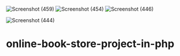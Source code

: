 ![Screenshot (459)](https://user-images.githubusercontent.com/87484675/162682887-6dac0245-bc2d-46b6-b31f-ae6f0c8ba17d.png)
![Screenshot (454)](https://user-images.githubusercontent.com/87484675/162678666-92d26a38-be5f-4367-991c-0759ade63ae3.png)
![Screenshot (446)](https://user-images.githubusercontent.com/87484675/162678291-e49b10b9-c480-44dd-9b36-bf4f24d0c754.png)

![Screenshot (444)](https://user-images.githubusercontent.com/87484675/162678072-3cb0d7c0-84c7-4448-b991-aed296af47ba.png)
# online-book-store-project-in-php
